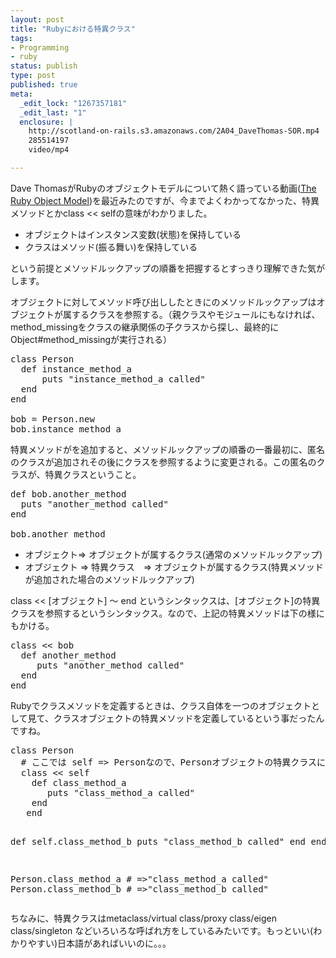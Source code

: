 ```yaml
--- 
layout: post
title: "Rubyにおける特異クラス"
tags: 
- Programming
- ruby
status: publish
type: post
published: true
meta: 
  _edit_lock: "1267357181"
  _edit_last: "1"
  enclosure: |
    http://scotland-on-rails.s3.amazonaws.com/2A04_DaveThomas-SOR.mp4
    285514197
    video/mp4

---
```

Dave ThomasがRubyのオブジェクトモデルについて熱く語っている動画(<a href="http://scotland-on-rails.s3.amazonaws.com/2A04_DaveThomas-SOR.mp4">The Ruby Object Model</a>)を最近みたのですが、今までよくわかってなかった、特異メソッドとかclass &lt;&lt; selfの意味がわかりました。
<ul>
	<li>オブジェクトはインスタンス変数(状態)を保持している</li>
	<li>クラスはメソッド(振る舞い)を保持している</li>
</ul>
という前提とメソッドルックアップの順番を把握するとすっきり理解できた気がします。

オブジェクトに対してメソッド呼び出ししたときにのメソッドルックアップはオブジェクトが属するクラスを参照する。（親クラスやモジュールにもなければ、method_missingをクラスの継承関係の子クラスから探し、最終的にObject#method_missingが実行される）
<pre class="brush: ruby;">class Person
  def instance_method_a
      puts "instance_method_a called"
  end
end

bob = Person.new
bob.instance_method_a</pre>
特異メソッドがを追加すると、メソッドルックアップの順番の一番最初に、匿名のクラスが追加されその後にクラスを参照するように変更される。この匿名のクラスが、特異クラスということ。
<pre class="brush: ruby;">def bob.another_method
  puts "another_method called"
end

bob.another_method</pre>
<ul>
	<li>オブジェクト=&gt; オブジェクトが属するクラス(通常のメソッドルックアップ)</li>
	<li>オブジェクト =&gt; 特異クラス　=&gt; オブジェクトが属するクラス(特異メソッドが追加された場合のメソッドルックアップ)</li>
</ul>
class &lt;&lt; [オブジェクト] 〜 end というシンタックスは、[オブジェクト]の特異クラスを参照するというシンタックス。なので、上記の特異メソッドは下の様にもかける。
<pre class="brush: ruby;">class &lt;&lt; bob
  def another_method
     puts "another_method called"
  end
end
</pre>
Rubyでクラスメソッドを定義するときは、クラス自体を一つのオブジェクトとして見て、クラスオブジェクトの特異メソッドを定義しているという事だったんですね。
<pre class="brush: ruby;">
class Person
  # ここでは self =&gt; Personなので、Personオブジェクトの特異クラスにメソッドを定義できる
  class &lt;&lt; self     
    def class_method_a
       puts "class_method_a called" 
    end
   end

   def self.class_method_b
     puts "class_method_b called"
   end
end

Person.class_method_a  # =&gt;"class_method_a called"
Person.class_method_b  # =&gt;"class_method_b called"
</pre>
ちなみに、特異クラスはmetaclass/virtual class/proxy class/eigen class/singleton などいろいろな呼ばれ方をしているみたいです。もっといい(わかりやすい)日本語があればいいのに。。。
